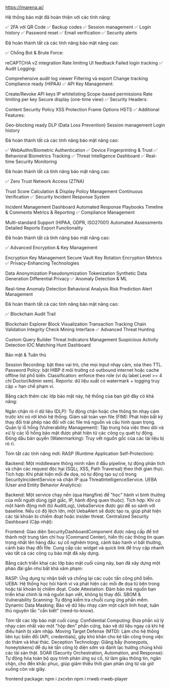 https://lmarena.ai/

Hệ thống bảo mật đã hoàn thiện với các tính năng:

✅ 2FA với QR Code
✅ Backup codes
✅ Session management
✅ Login history
✅ Password reset
✅ Email verification
✅ Security alerts

Đã hoàn thành tất cả các tính năng bảo mật nâng cao:

✅ Chống Bot & Brute Force:

reCAPTCHA v2 integration
Rate limiting UI feedback
Failed login tracking
✅ Audit Logging:

Comprehensive audit log viewer
Filtering và export
Change tracking
Compliance ready (HIPAA)
✅ API Key Management:

Create/Revoke API keys
IP whitelisting
Scope-based permissions
Rate limiting per key
Secure display (one-time view)
✅ Security Headers:

Content Security Policy
XSS Protection
Frame Options
HSTS
✅ Additional Features:

Geo-blocking ready
DLP (Data Loss Prevention)
Session management
Login history

Đã hoàn thành tất cả các tính năng bảo mật nâng cao:

✅ WebAuthn/Biometric Authentication
✅ Device Fingerprinting & Trust
✅ Behavioral Biometrics Tracking
✅ Threat Intelligence Dashboard
✅ Real-time Security Monitoring

Đã hoàn thành tất cả tính năng bảo mật nâng cao:

✅ Zero Trust Network Access (ZTNA)

Trust Score Calculation & Display
Policy Management
Continuous Verification
✅ Security Incident Response System

Incident Management Dashboard
Automated Response Playbooks
Timeline & Comments
Metrics & Reporting
✅ Compliance Management

Multi-standard Support (HIPAA, GDPR, ISO27001)
Automated Assessments
Detailed Reports
Export Functionality

Đã hoàn thành tất cả tính năng bảo mật nâng cao:

✅ Advanced Encryption & Key Management

Encryption Key Management
Secure Vault
Key Rotation
Encryption Metrics
✅ Privacy-Enhancing Technologies

Data Anonymization
Pseudonymization
Tokenization
Synthetic Data Generation
Differential Privacy
✅ Anomaly Detection & ML

Real-time Anomaly Detection
Behavioral Analysis
Risk Prediction
Alert Management

Đã hoàn thành tất cả các tính năng bảo mật nâng cao:

✅ Blockchain Audit Trail

Blockchain Explorer
Block Visualization
Transaction Tracking
Chain Validation
Integrity Check
Mining Interface
✅ Advanced Threat Hunting

Custom Query Builder
Threat Indicators Management
Suspicious Activity Detection
IOC Matching
Hunt Dashboard

Bảo mật & Tuân thủ

Session Recording: bật theo vai trò, che mọi input nhạy cảm, xóa theo TTL.
Password Policy: bật HIBP ở môi trường có outbound internet hoặc cache offline list phổ biến.
Classification: enforce theo role (ví dụ label Level >= 4 chỉ Doctor/Admin xem).
Reports: dữ liệu xuất có watermark + logging truy cập + hạn chế phạm vi.

Bằng cách thêm các lớp bảo mật này, hệ thống của bạn giờ đây có khả năng:

Ngăn chặn rò rỉ dữ liệu (DLP): Tự động chặn hoặc che thông tin nhạy cảm trước khi nó rời khỏi hệ thống.
Giám sát toàn vẹn file (FIM): Phát hiện bất kỳ thay đổi trái phép nào đối với các file mã nguồn và cấu hình quan trọng.
Quản lý lỗ hổng (Vulnerability Management): Tập trung hóa việc theo dõi và xử lý các lỗ hổng bảo mật được phát hiện từ các công cụ quét tự động.
Đóng dấu bản quyền (Watermarking): Truy vết nguồn gốc của các tài liệu bị rò rỉ.

Tóm tắt các tính năng mới:
RASP (Runtime Application Self-Protection):

Backend: Một middleware thông minh nằm ở đầu pipeline, tự động phân tích và chặn các request độc hại (SQLi, XSS, Path Traversal) theo thời gian thực.
Tích hợp: Khi phát hiện mối đe dọa, nó tự động tạo sự cố trong SecurityIncidentService và chặn IP qua ThreatIntelligenceService.
UEBA (User and Entity Behavior Analytics):

Backend: Một service chạy nền (qua Hangfire) để "học" hành vi bình thường của mỗi người dùng (giờ giấc, IP, hành động quen thuộc).
Tích hợp: Khi có một hành động mới (từ AuditLog), UebaService được gọi để so sánh với baseline. Nếu có độ lệch lớn, một UebaAlert sẽ được tạo ra, giúp phát hiện các tài khoản bị chiếm đoạt hoặc insider threat.
Centralized Security Dashboard (Cập nhật):

Frontend: Giao diện SecurityDashboardComponent được nâng cấp để trở thành một trung tâm chỉ huy (Command Center), hiển thị các thông tin quan trọng nhất lên hàng đầu: sự cố nghiêm trọng, cảnh báo hành vi bất thường, cảnh báo thay đổi file.
Cung cấp các widget và quick link để truy cập nhanh vào tất cả các công cụ bảo mật đã xây dựng.

Bằng cách triển khai các lớp bảo mật cuối cùng này, bạn đã xây dựng một pháo đài gần như bất khả xâm phạm:

RASP: Ứng dụng tự nhận biết và chống lại các cuộc tấn công phổ biến.
UEBA: Hệ thống học hỏi hành vi và phát hiện các mối đe dọa từ bên trong hoặc tài khoản bị chiếm đoạt.
Code Attestation: Đảm bảo mã nguồn bạn triển khai chính là mã nguồn bạn viết, không bị thay đổi.
SBOM & Vulnerability Scanning: Tự động kiểm tra chuỗi cung ứng phần mềm.
Dynamic Data Masking: Bảo vệ dữ liệu nhạy cảm một cách linh hoạt, tuân thủ nguyên tắc "cần biết" (need-to-know).

Tóm tắt các lớp bảo mật cuối cùng:
Confidential Computing: Đưa phần xử lý nhạy cảm nhất vào một "hộp đen" phần cứng, bảo vệ dữ liệu ngay cả khi hệ điều hành bị xâm nhập.
Moving Target Defense (MTD): Làm cho hệ thống liên tục biến đổi (API, credentials), gây khó khăn cho kẻ tấn công trong việc do thám và khai thác.
Deception Technology: Giăng bẫy (honeypots, honeytokens) để dụ kẻ tấn công lộ diện sớm và đánh lạc hướng chúng khỏi các tài sản thật.
SOAR (Security Orchestration, Automation, and Response): Tự động hóa toàn bộ quy trình phản ứng sự cố, từ làm giàu thông tin, ngăn chặn, cho đến khắc phục, giúp giảm thiểu thời gian phản ứng từ vài giờ xuống còn vài giây.




frontend package:
npm i zxcvbn
npm i rrweb rrweb-player